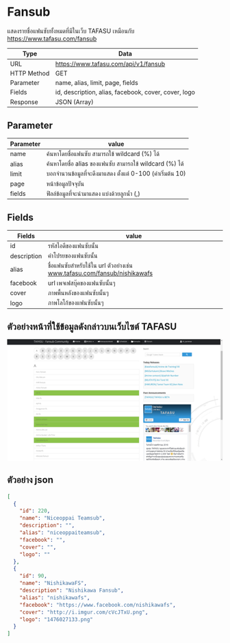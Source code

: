 # Fansub
แสดงรายชื่อแฟนซับทั้งหมดที่มีในเว็บ TAFASU เหมือนกับ https://www.tafasu.com/fansub

Type | Data
--- | ---
URL | https://www.tafasu.com/api/v1/fansub
HTTP Method | GET
Parameter | name, alias, limit, page, fields
Fields | id, description, alias, facebook, cover, cover, logo
Response | JSON (Array)

## Parameter
Parameter | value
--- | ---
name | ค้นหาโดยชื่อแฟนซับ สามารถใข้ wildcard (%) ได้
alias | ค้นหาโดยชื่อ alias ของแฟนซับ สามารถใข้ wildcard (%) ได้
limit | บอกจำนวนข้อมูลที่จะดึงมาแสดง ตั้งแต่ 0-100 (ค่าเริ่มต้น 10)
page | หน้าข้อมูลปัจจุบัน
fields | ฟิลล์ข้อมูลที่จะนำมาแสดง แบ่งด้วยลูกน้ำ (,)


## Fields
Fields| value
--- | ---
id | รหัสไอดีของแฟนซับนั้น
description | คำโปรยของแฟนซับนั้น
alias | ชื่อแฟนซับสำหรับใช้ใน url ตัวอย่างเช่น www.tafasu.com/fansub/nishikawafs
facebook | url เพจเฟสบุ๊คของแฟนซับนั้นๆ
cover | ภาพพื้นหลังของแฟนซับนั้นๆ
logo | ภาพโลโก้ของแฟนซับนั้นๆ

## ตัวอย่างหน้าที่ใช้ข้อมูลดังกล่าวบนเว็บไซต์ TAFASU
![](/images/preview_fansub.png)

## ตัวอย่าง json
```json
[
  {
    "id": 220,
    "name": "Niceoppai Teamsub",
    "description": "",
    "alias": "niceoppaiteamsub",
    "facebook": "",
    "cover": "",
    "logo": ""
  },
  {
    "id": 90,
    "name": "NishikawaFS",
    "description": "Nishikawa Fansub",
    "alias": "nishikawafs",
    "facebook": "https://www.facebook.com/nishikawafs",
    "cover": "http://i.imgur.com/cVcJTxU.png",
    "logo": "1476027133.png"
  }
]
```
